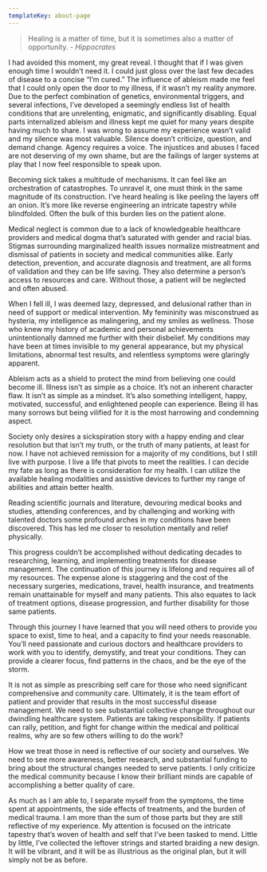 ```yaml
---
templateKey: about-page
---
```


<blockquote>
  Healing is a matter of time, but it is sometimes also a matter of opportunity.
  <cite>- Hippocrates</cite>
</blockquote>

I had avoided this moment, my great reveal. I thought that if I was given enough time I wouldn’t need it. I could just gloss over the last few decades of disease to a concise “I’m cured.” The influence of ableism made me feel that I could only open the door to my illness, if it wasn’t my reality anymore. Due to the perfect combination of genetics, environmental triggers, and several infections, I’ve developed a seemingly endless list of health conditions that are unrelenting, enigmatic, and significantly disabling. Equal parts internalized ableism and illness kept me quiet for many years despite having much to share. I was wrong to assume my experience wasn’t valid and my silence was most valuable. Silence doesn’t criticize, question, and demand change. Agency requires a voice. The injustices and abuses I faced are not deserving of my own shame, but are the failings of larger systems at play that I now feel responsible to speak upon.

Becoming sick takes a multitude of mechanisms. It can feel like an orchestration of catastrophes. To unravel it, one must think in the same magnitude of its construction. I’ve heard healing is like peeling the layers off an onion. It’s more like reverse engineering an intricate tapestry while blindfolded. Often the bulk of this burden lies on the patient alone. 

Medical neglect is common due to a lack of knowledgeable healthcare providers and medical dogma that’s saturated with gender and racial bias. Stigmas surrounding marginalized health issues normalize mistreatment and dismissal of patients in society and medical communities alike. Early detection, prevention, and accurate diagnosis and treatment, are all forms of validation and they can be life saving. They also determine a person’s access to resources and care. Without those, a patient will be neglected and often abused.

When I fell ill, I was deemed lazy, depressed, and delusional rather than in need of support or medical intervention. My femininity was misconstrued as hysteria, my intelligence as malingering, and my smiles as wellness. Those who knew my history of academic and personal achievements unintentionally damned me further with their disbelief. My conditions may have been at times invisible to my general appearance, but my physical limitations, abnormal test results, and relentless symptoms were glaringly apparent. 

Ableism acts as a shield to protect the mind from believing one could become ill. Illness isn’t as simple as a choice. It’s not an inherent character flaw. It isn’t as simple as a mindset. It’s also something intelligent, happy, motivated, successful, and enlightened people can experience. Being ill has many sorrows but being vilified for it is the most harrowing and condemning aspect. 

Society only desires a sickspiration story with a happy ending and clear resolution but that isn’t my truth, or the truth of many patients, at least for now. I have not achieved remission for a majority of my conditions, but I still live with purpose. I live a life that pivots to meet the realities. I can decide my fate as long as there is consideration for my health. I can utilize the available healing modalities and assistive devices to further my range of abilities and attain better health.

Reading scientific journals and literature, devouring medical books and studies, attending conferences, and by challenging and working with talented doctors some profound arches in my conditions have been discovered. This has led me closer to resolution mentally and relief physically. 

This progress couldn’t be accomplished without dedicating decades to researching, learning, and implementing treatments for disease management. The continuation of this journey is lifelong and requires all of my resources. The expense alone is staggering and the cost of the necessary surgeries, medications, travel, health insurance, and treatments remain unattainable for myself and many patients. This also equates to lack of treatment options, disease progression, and further disability for those same patients.
 
Through this journey I have learned that you will need others to provide you space to exist, time to heal, and a capacity to find your needs reasonable. You’ll need passionate and curious doctors and healthcare providers to work with you to identify, demystify, and treat your conditions. They can provide a clearer focus, find patterns in the chaos, and be the eye of the storm.

It is not as simple as prescribing self care for those who need significant comprehensive and community care. Ultimately, it is the team effort of patient and provider that results in the most successful disease management. We need to see substantial collective change throughout our dwindling healthcare system. Patients are taking responsibility. If patients can rally, petition, and fight for change within the medical and political realms, why are so few others willing to do the work? 

How we treat those in need is reflective of our society and ourselves. We need to see more awareness, better research, and substantial funding to bring about the structural changes needed to serve patients. I only criticize the medical community because I know their brilliant minds are capable of accomplishing a better quality of care. 

As much as I am able to, I separate myself from the symptoms, the time spent at appointments, the side effects of treatments, and the burden of medical trauma. I am more than the sum of those parts but they are still reflective of my experience. My attention is focused on the intricate tapestry that’s woven of health and self that I’ve been tasked to mend. Little by little, I’ve collected the leftover strings and started braiding a new design. It will be vibrant, and it will be as illustrious as the original plan, but it will simply not be as before. 
